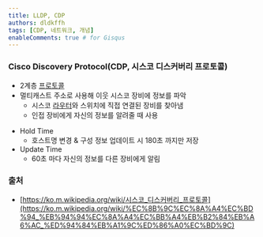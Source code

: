 ```yaml
---
title: LLDP, CDP
authors: dldkffh
tags: [CDP, 네트워크, 개념]
enableComments: true # for Gisqus
---
```


### Cisco Discovery Protocol(CDP, 시스코 디스커버리 프로토콜)

- 2계층 [프로토콜](https://ko.m.wikipedia.org/wiki/%ED%94%84%EB%A1%9C%ED%86%A0%EC%BD%9C)
- 멀티캐스트 주소로 사용해 이웃 시스코 장비에 정보를 파악
    - 시스코 [라우터](https://ko.m.wikipedia.org/wiki/%EB%9D%BC%EC%9A%B0%ED%84%B0)와 스위치에 직접 연결된 장비를 찾아냄
    - 인접 장비에게 자신의 정보를 알려줄 때 사용
<!--truncate-->
- Hold Time
    - 호스트명 변경 & 구성 정보 업데이트 시 180초 까지만 저장
- Update Time
    - 60초 마다 자신의 정보를 다른 장비에게 알림

### 출처

- [https://ko.m.wikipedia.org/wiki/시스코_디스커버리_프로토콜](https://ko.m.wikipedia.org/wiki/%EC%8B%9C%EC%8A%A4%EC%BD%94_%EB%94%94%EC%8A%A4%EC%BB%A4%EB%B2%84%EB%A6%AC_%ED%94%84%EB%A1%9C%ED%86%A0%EC%BD%9C)
